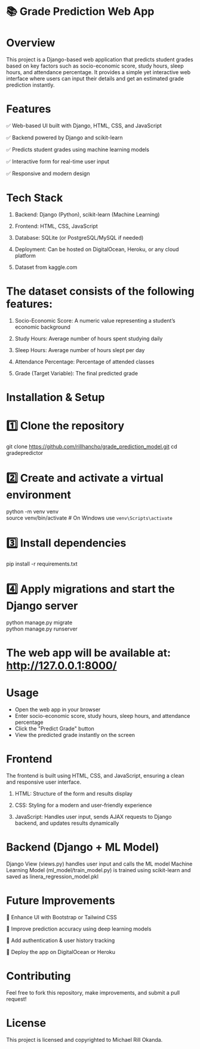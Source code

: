 ﻿
# 📚 Grade Prediction Web App
# Overview
This project is a Django-based web application that predicts student grades based on key factors such as socio-economic score, study hours, sleep hours, and attendance percentage. It provides a simple yet interactive web interface where users can input their details and get an estimated grade prediction instantly.

# Features
✅ Web-based UI built with Django, HTML, CSS, and JavaScript

✅ Backend powered by Django and scikit-learn

✅ Predicts student grades using machine learning models

✅ Interactive form for real-time user input

✅ Responsive and modern design

# Tech Stack
1. Backend: Django (Python), scikit-learn (Machine Learning)
   
2. Frontend: HTML, CSS, JavaScript
   
3. Database: SQLite (or PostgreSQL/MySQL if needed)
   
4. Deployment: Can be hosted on DigitalOcean, Heroku, or any cloud platform
   
5. Dataset from kaggle.com

# The dataset consists of the following features:

1. Socio-Economic Score: A numeric value representing a student’s economic background
   
2. Study Hours: Average number of hours spent studying daily
   
3. Sleep Hours: Average number of hours slept per day
   
4. Attendance Percentage: Percentage of attended classes
   
5. Grade (Target Variable): The final predicted grade

# Installation & Setup
# 1️⃣ Clone the repository

git clone https://github.com/rillhancho/grade_prediction_model.git
cd gradepredictor

# 2️⃣ Create and activate a virtual environment

python -m venv venv  
source venv/bin/activate  # On Windows use `venv\Scripts\activate`

# 3️⃣ Install dependencies

pip install -r requirements.txt

# 4️⃣ Apply migrations and start the Django server

python manage.py migrate  
python manage.py runserver

# The web app will be available at: http://127.0.0.1:8000/

# Usage
  * Open the web app in your browser
  * Enter socio-economic score, study hours, sleep hours, and attendance percentage
  * Click the "Predict Grade" button
  * View the predicted grade instantly on the screen

# Frontend
The frontend is built using HTML, CSS, and JavaScript, ensuring a clean and responsive user interface.

1. HTML: Structure of the form and results display
   
2. CSS: Styling for a modern and user-friendly experience
   
3. JavaScript: Handles user input, sends AJAX requests to Django backend, and updates results dynamically

# Backend (Django + ML Model)
Django View (views.py) handles user input and calls the ML model
Machine Learning Model (ml_model/train_model.py) is trained using scikit-learn and saved as linera_regression_model.pkl

# Future Improvements
🚀 Enhance UI with Bootstrap or Tailwind CSS

🚀 Improve prediction accuracy using deep learning models

🚀 Add authentication & user history tracking

🚀 Deploy the app on DigitalOcean or Heroku

# Contributing
Feel free to fork this repository, make improvements, and submit a pull request!

# License
This project is licensed and copyrighted to Michael Rill Okanda.




